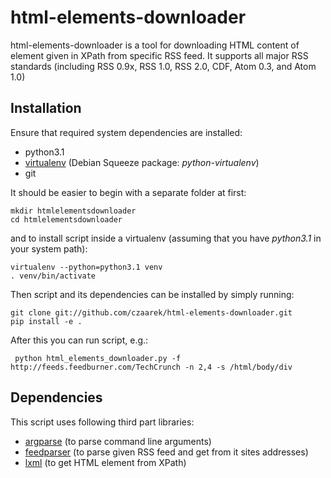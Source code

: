 html-elements-downloader
========================

html-elements-downloader is a tool for downloading HTML content of element
given in XPath from specific RSS feed. It supports all major RSS standards
(including RSS 0.9x, RSS 1.0, RSS 2.0, CDF, Atom 0.3, and Atom 1.0)


Installation
------------

Ensure that required system dependencies are installed:

* python3.1
* [virtualenv] (Debian Squeeze package: *python-virtualenv*)
* git

It should be easier to begin with a separate folder at first:

    mkdir htmlelementsdownloader
    cd htmlelementsdownloader

and to install script inside a virtualenv
(assuming that you have *python3.1* in your system path):

    virtualenv --python=python3.1 venv
    . venv/bin/activate

Then script and its dependencies can be installed by simply running:

    git clone git://github.com/czaarek/html-elements-downloader.git
    pip install -e .

After this you can run script, e.g.:

     python html_elements_downloader.py -f http://feeds.feedburner.com/TechCrunch -n 2,4 -s /html/body/div

[virtualenv]: http://www.virtualenv.org/en/latest/index.html

Dependencies
------------

This script uses following third part libraries:

* [argparse] (to parse command line arguments)
* [feedparser] (to parse given RSS feed and get from it sites addresses)
* [lxml] (to get HTML element from XPath)

[argparse]: http://code.google.com/p/argparse/
[feedparser]: http://code.google.com/p/feedparser/
[lxml]: http://lxml.de/
